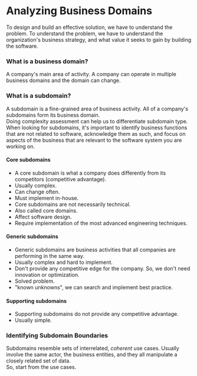 # Analyzing Business Domains

To design and build an effective solution, we have to understand the problem. To understand the problem, we have to understand the organization's business strategy, and what value it seeks to gain by building the software.

### What is a business domain?

A company's main area of activity. A company can operate in multiple business domains and the domain can change.

### What is a subdomain?

A subdomain is a fine-grained area of business activity. All of a company's subdomains form its business domain.  
Doing complexity assessment can help us to differentiate subdomain type.  
When looking for subdomains, it's important to identify business functions that are not related to software, acknowledge them as such, and focus on aspects of the business that are relevant to the software system you are working on.

#### Core subdomains

- A core subdomain is what a company does differently from its competitors (competitive advantage).
- Usually complex.  
- Can change often.  
- Must implement in-house.
- Core subdomains are not necessarily technical.  
- Also called core domains.
- Affect software design.  
- Require implementation of the most advanced engineering techniques.

#### Generic subdomains

- Generic subdomains are business activities that all companies are performing in the same way.
- Usually complex and hard to implement.
- Don't provide any competitive edge for the company. So, we don't need innovation or optimization.  
- Solved problem.
- "known unknowns", we can search and implement best practice.

#### Supporting subdomains

- Supporting subdomains do not provide any competitive advantage.  
- Usually simple.

### Identifying Subdomain Boundaries

Subdomains resemble sets of interrelated, _coherent_ use cases. Usually involve the same actor, the business entities, and they all manipulate a closely related set of data.  
So, start from the use cases.